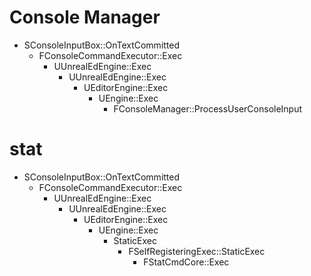 # Console Manager
* SConsoleInputBox::OnTextCommitted
    * FConsoleCommandExecutor::Exec
        * UUnrealEdEngine::Exec
            * UUnrealEdEngine::Exec
                * UEditorEngine::Exec
                    * UEngine::Exec
                        * FConsoleManager::ProcessUserConsoleInput

# stat
* SConsoleInputBox::OnTextCommitted
    * FConsoleCommandExecutor::Exec
        * UUnrealEdEngine::Exec
            * UUnrealEdEngine::Exec
                * UEditorEngine::Exec
                    * UEngine::Exec
                        * StaticExec
                            * FSelfRegisteringExec::StaticExec
                                * FStatCmdCore::Exec
